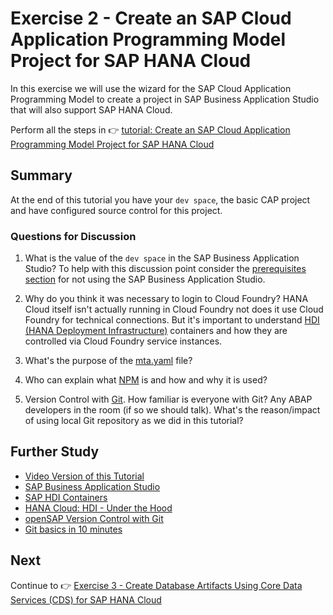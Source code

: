 # Exercise 2 - Create an SAP Cloud Application Programming Model Project for SAP HANA Cloud

In this exercise we will use the wizard for the SAP Cloud Application Programming Model to create a project in SAP Business Application Studio that will also support SAP HANA Cloud.

Perform all the steps in 👉 [tutorial: Create an SAP Cloud Application Programming Model Project for SAP HANA Cloud](https://developers.sap.com/tutorials/hana-cloud-cap-create-project.html)

## Summary

At the end of this tutorial you have your `dev space`, the basic CAP project and have configured source control for this project.

### Questions for Discussion

1. What is the value of the `dev space` in the SAP Business Application Studio? To help with this discussion point consider the [prerequisites section](../../prerequisites.md) for not using the SAP Business Application Studio.

2. Why do you think it was necessary to login to Cloud Foundry?  HANA Cloud itself isn't actually running in Cloud Foundry not does it use Cloud Foundry for technical connections. But it's important to understand [HDI (HANA Deployment Infrastructure)](https://help.sap.com/docs/HANA_CLOUD_DATABASE/c2cc2e43458d4abda6788049c58143dc/e28abca91a004683845805efc2bf967c.html) containers and how they are controlled via Cloud Foundry service instances.

3. What's the purpose of the [mta.yaml](https://help.sap.com/docs/HANA_CLOUD_DATABASE/c2b99f19e9264c4d9ae9221b22f6f589/d8226e641a124b629b0e8f7c111cd1ae.html) file?

4. Who can explain what [NPM](https://docs.npmjs.com/about-npm) is and how and why it is used?

5. Version Control with [Git](https://git-scm.com/). How familiar is everyone with Git? Any ABAP developers in the room (if so we should talk). What's the reason/impact of using local Git repository as we did in this tutorial?

## Further Study

* [Video Version of this Tutorial](https://youtu.be/ydDOGz7P--8)
* [SAP Business Application Studio](https://community.sap.com/topics/business-application-studio)
* [SAP HDI Containers](https://help.sap.com/docs/HANA_CLOUD_DATABASE/c2cc2e43458d4abda6788049c58143dc/e28abca91a004683845805efc2bf967c.html)
* [HANA Cloud: HDI - Under the Hood](https://www.youtube.com/watch?v=UmOkjPxE6Us)
* [openSAP Version Control with Git](https://open.sap.com/courses/git1)
* [Git basics in 10 minutes](https://www.freecodecamp.org/news/learn-the-basics-of-git-in-under-10-minutes-da548267cc91/)

## Next

Continue to 👉 [Exercise 3 - Create Database Artifacts Using Core Data Services (CDS) for SAP HANA Cloud](../ex3/README.md)
